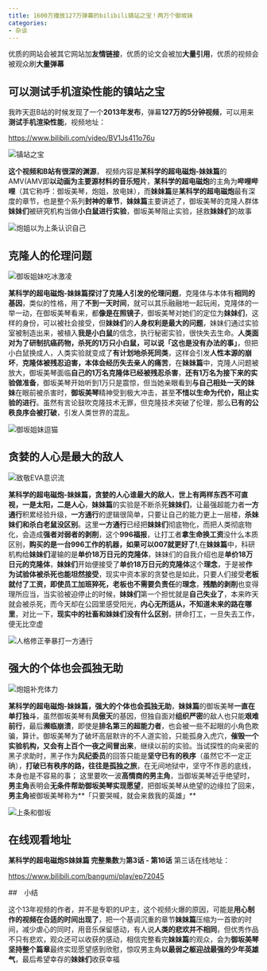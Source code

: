 ```yaml
---
title: 1600万播放127万弹幕的bilibili镇站之宝！两万个御坂妹
categories:
- 杂谈
---
```


优质的网站会被其它网站加**友情链接**，优质的论文会被加**大量引用**，优质的视频会被观众刷**大量弹幕**

## 可以测试手机渲染性能的镇站之宝

我昨天逛B站的时候发现了一个**2013年发布**，弹幕**127万的5分钟视频**，可以用来**测试手机渲染性能**，视频地址：

https://www.bilibili.com/video/BV1Js411o76u

![镇站之宝](https://v2fy.com/asset/0i/127w.png)

**这个视频和B站有很深的渊源**， 视频内容是**某科学的超电磁炮-妹妹篇**的 AMV(AMV即**以动画为主要源材料的音乐短片**，**某科学的超电磁炮**的主角为**哔哩哔哩**（其它称呼：御坂美琴，炮姐，放电妹），而**妹妹篇**是**某科学的超电磁炮**最有深度的章节，也是整个系列**封神的章节**，**妹妹篇**主要讲述了，御坂美琴的克隆人群体**妹妹们**被研究机构当做**小白鼠进行实验**，御坂美琴阻止实验，拯救**妹妹们**的故事

![炮姐以为上条认识自己](https://v2fy.com/asset/0i/bi.png)

## 克隆人的伦理问题

![御坂姐妹吃冰激凌](https://v2fy.com/asset/0i/bili-sisite.png)



**某科学的超电磁炮-妹妹篇探讨了克隆人引发的伦理问题**，克隆体与本体有**相同的基因**，类似的性格，用了**不到一天时间**，就可以其乐融融地一起玩闹，克隆体的一举一动，在御坂美琴看来，都**像是在照镜子**，御坂美琴对她们的定位为**妹妹们**，这样的身份，可以被社会接受，但**妹妹们**的**人身权利是最大的问题**，妹妹们通过实验室被制造出来，被植入**我是小白鼠**的信念，执行秘密实验，很快失去生命。**人类面对为了研制抗癌药物，杀死的1万只小白鼠，可以说「这也是没有办法的事」**，但把小白鼠换成人，人类实验就变成了**有计划地杀死同类**，这样会引发**人性本源的崩坏**，**克隆体被残忍迫害，本体会经历失去亲人的痛苦**，在**妹妹篇**中，克隆人问题被放大，御坂美琴面临**自己的1万名克隆体已经被残忍杀害**，**还有1万名为接下来的实验做准备**，御坂美琴开始听到1万只是震惊，但当她亲眼看到**与自己相处一天的妹妹**在眼前被杀害时，**御坂美琴**精神受到极大冲击，甚至**不惜以生命为代价，阻止实验的进行**。虽然有言论鼓吹克隆技术无罪，但克隆技术突破了伦理，那么**已有的公秩良序会被打破**，引发人类世界的混乱。

![御坂姐妹逗猫](https://v2fy.com/asset/0i/bili-cat.png)

## 贪婪的人心是最大的敌人

![致敬EVA意识流](https://v2fy.com/asset/0i/bili-lingboli.png)

**某科学的超电磁炮-妹妹篇，贪婪的人心谁最大的敌人**，**世上有两样东西不可直视，一是太阳，二是人心**，**妹妹篇**的实验是不断杀死**妹妹们**，让最强超能力者**一方通行**积累经验升级，**一方通行**的逻辑很简单，只要让自己的能力更上一层楼，**杀妹妹们和杀白老鼠没区别**。这里**一方通行**已经把**妹妹们**彻底物化，而把人类彻底物化，会造成**强者对弱者的剥削**，这个**996福报**，让打工者**拿生命换工资**没什么本质区别，**购买的是一台996工作的机器，如果可以007就更好了!**,在**妹妹篇**中，科研机构给**妹妹们**灌输的是**单价18万日元的克隆体**，妹妹们的自我介绍也是**单价18万日元的克隆体**，**妹妹们**开始便接受了**单价18万日元的克隆体**这个**理念**，于是被**作为试验体被杀死也能坦然接受**，现实中资本家的贪婪也是如此，只要人们接受**老板就付了工资，即使员工加班猝死，老板也不需要负责任**的**理念**，**残酷的剥削**也变得理所应当，当实验被迫停止的时候，**妹妹们**第一个担忧就是**自己失业了**，本来昨天就会被杀死，而今天却在公园里感受阳光，**内心无所适从，不知道未来的路在哪里**，对比一下，**现实中的社畜和妹妹们没有什么区别**，拼命打工，一旦失去工作，便无比空虚

![人格修正拳暴打一方通行](https://v2fy.com/asset/0i/shangtiao-yifang.png)



## 强大的个体也会孤独无助

![炮姐补充体力](https://v2fy.com/asset/0i/bi-02.png)

**某科学的超电磁炮-妹妹篇，强大的个体也会孤独无助**，**妹妹篇**的御坂美琴**一直在单打独斗**，虽然御坂美琴有**凤傲天**的基因，但独自面对**组织严密**的敌人也只能**艰难前行**，最后**濒临崩溃**，即使是**排名第三的超能力者**，也会被一些不起眼的小角色欺骗，算计。御坂美琴为了破坏高层默许的不人道实验，只能孤身入虎穴，**催毁一个实验机构，又会有上百个一夜之间冒出来**，继续以前的实验。当试探性的向亲密的黑子求助时，黑子作为**风纪委员**的回答只能是**坚守已有的秩序**（虽然它不一定正确），**打破已有秩序的路，往往是孤独之旅**，在无间地狱中，坚守不作恶的底线，本身也是不容易的事； 这里要吹一波**高情商的男主角**，当御坂美琴近乎绝望时，**男主角**表明会**无条件帮助御坂美琴实现愿望**，把御坂美琴从绝望的边缘拉了回来，**男主角**被御坂美琴称为**「只要哭喊，就会来救我的英雄」**

![上条和御坂](https://v2fy.com/asset/0i/xizhen.png)

## 在线观看地址

**某科学的超电磁炮S妹妹篇 完整集数**为**第3话 - 第16话**  第三话在线地址：

https://www.bilibili.com/bangumi/play/ep72045

##　小结

这个13年视频的作者，并不是专职的UP主，这个视频火爆的原因，可能是**用心制作的视频在合适的时间出现了**，把一个基调沉重的章节**妹妹篇**压缩为一首歌的时间，减少虐心的同时，用音乐保留感动，有人说**人类的悲欢并不相同**，但优秀作品不只有悲欢，观众还可以收获的感动，相信完整看完**妹妹篇**的观众，会为**御坂美琴坚持整个篇章**最终实现愿望感到欣慰，惊叹男主角**以最弱之躯迎战最强的少年英雄气**，最后希望幸存的**妹妹们**收获幸福





